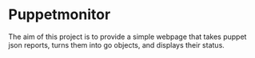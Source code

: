 # Puppetmonitor 
The aim of this project is to provide a simple webpage that takes puppet json reports, turns them into go objects, and displays their status.
